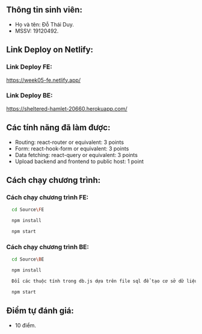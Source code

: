 ## Thông tin sinh viên:
- Họ và tên: Đỗ Thái Duy.
- MSSV: 19120492.

## Link Deploy on Netlify:
### Link Deploy FE:
https://week05-fe.netlify.app/
### Link Deploy BE:
https://sheltered-hamlet-20660.herokuapp.com/

## Các tính năng đã làm được:
- Routing: react-router or equivalent: 3 points
- Form: react-hook-form or equivalent: 3 points
- Data fetching: react-query or equivalent: 3 points
- Upload backend and frontend to public host: 1 point

## Cách chạy chương trình: 
### Cách chạy chương trình FE:
```bash
  cd Source\FE

  npm install

  npm start
```
### Cách chạy chương trình BE:
```bash
  cd Source\BE

  npm install

  Đổi các thuộc tính trong db.js dựa trên file sql để tạo cơ sở dữ liệu trong Postgresql

  npm start
```

## Điểm tự đánh giá: 
- 10 điểm.